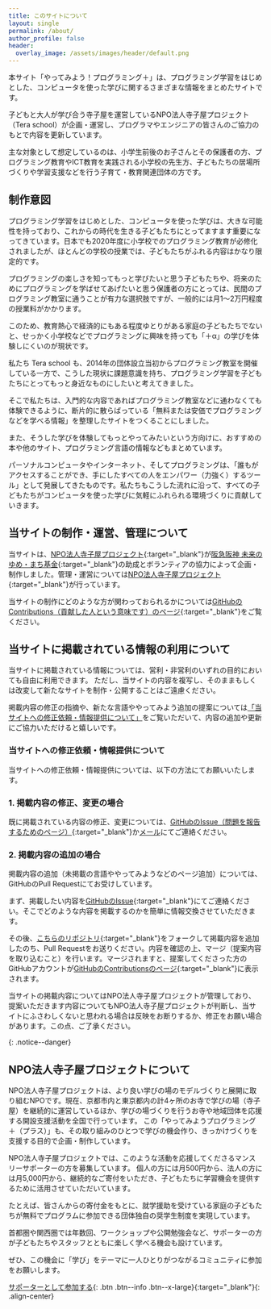 ```yaml
---
title: このサイトについて
layout: single
permalink: /about/
author_profile: false
header:
  overlay_image: /assets/images/header/default.png
---
```

本サイト「やってみよう！プログラミング＋」は、プログラミング学習をはじめとした、コンピュータを使った学びに関するさまざまな情報をまとめたサイトです。

子どもと大人が学び合う寺子屋を運営しているNPO法人寺子屋プロジェクト（Tera school）が企画・運営し、プログラマやエンジニアの皆さんのご協力のもとで内容を更新しています。

主な対象として想定しているのは、小学生前後のお子さんとその保護者の方、プログラミング教育やICT教育を実践される小学校の先生方、子どもたちの居場所づくりや学習支援などを行う子育て・教育関連団体の方です。

## 制作意図
プログラミング学習をはじめとした、コンピュータを使った学びは、大きな可能性を持っており、これからの時代を生きる子どもたちにとってますます重要になってきています。日本でも2020年度に小学校でのプログラミング教育が必修化されましたが、ほとんどの学校の授業では、子どもたちがふれる内容はかなり限定的です。

プログラミングの楽しさを知ってもっと学びたいと思う子どもたちや、将来のためにプログラミングを学ばせてあげたいと思う保護者の方にとっては、民間のプログラミング教室に通うことが有力な選択肢ですが、一般的には月1〜2万円程度の授業料がかかります。

このため、教育熱心で経済的にもある程度ゆとりがある家庭の子どもたちでないと、せっかく小学校などでプログラミングに興味を持っても「＋α」の学びを体験しにくいのが現状です。

私たち Tera school も、2014年の団体設立当初からプログラミング教室を開催している一方で、こうした現状に課題意識を持ち、プログラミング学習を子どもたちにとってもっと身近なものにしたいと考えてきました。

そこで私たちは、入門的な内容であればプログラミング教室などに通わなくても体験できるように、断片的に散らばっている「無料または安価でプログラミングなどを学べる情報」を整理したサイトをつくることにしました。

また、そうした学びを体験してもっとやってみたいという方向けに、おすすめの本や他のサイト、プログラミング言語の情報などもまとめています。

パーソナルコンピュータやインターネット、そしてプログラミングは、「誰もがアクセスすることができ、手にしたすべての人をエンパワー（力強く）するツール」として発展してきたものです。私たちもこうした流れに沿って、すべての子どもたちがコンピュータを使った学びに気軽にふれられる環境づくりに貢献していきます。

## 当サイトの制作・運営、管理について
当サイトは、[NPO法人寺子屋プロジェクト](){:target="_blank"}が[阪急阪神 未来のゆめ・まち基金](https://www.hankyu-hanshin.co.jp/yume-machi/kikin.html){:target="_blank"}の助成とボランティアの協力によって企画・制作しました。管理・運営については[NPO法人寺子屋プロジェクト](){:target="_blank"}が行っています。

当サイトの制作にどのような方が関わっておられるかについては[GitHubのContributions（貢献した人という意味です）のページ](https://github.com/teraschool/teraschool.github.io/graphs/contributors){:target="_blank"}をご覧ください。

## 当サイトに掲載されている情報の利用について
当サイトに掲載されている情報については、営利・非営利のいずれの目的においても自由に利用できます。
ただし、当サイトの内容を複写し、そのままもしくは改変して新たなサイトを制作・公開することはご遠慮ください。

掲載内容の修正の指摘や、新たな言語ややってみよう追加の提案については[「当サイトへの修正依頼・情報提供について」](#当サイトへの修正依頼・情報提供について)をご覧いただいて、内容の追加や更新にご協力いただけると嬉しいです。

### 当サイトへの修正依頼・情報提供について
当サイトへの修正依頼・情報提供については、以下の方法にてお願いいたします。

### 1. 掲載内容の修正、変更の場合  
既に掲載されている内容の修正、変更については、[GitHubのIssue（問題を報告するためのページ）](https://github.com/teraschool/teraschool.github.io/issues){:target="_blank"}か[メール](mailto:lets@teraschool.org)にてご連絡ください。

### 2. 掲載内容の追加の場合  
掲載内容の追加（未掲載の言語ややってみようなどのページ追加）については、GitHubのPull Requestにてお受けしています。

まず、掲載したい内容を[GitHubのIssue](https://github.com/teraschool/teraschool.github.io/issues){:target="_blank"}にてご連絡ください。そこでどのような内容を掲載するのかを簡単に情報交換させていただきます。

その後、[こちらのリポジトリ](https://github.com/teraschool/teraschool.github.io){:target="_blank"}をフォークして掲載内容を追加したのち、Pull Requestをお送りください。内容を確認の上、マージ（提案内容を取り込むこと）を行います。マージされますと、提案してくださった方のGitHubアカウントが[GitHubのContributionsのページ](https://github.com/teraschool/teraschool.github.io/graphs/contributors){:target="_blank"}に表示されます。

<p>当サイトの掲載内容についてはNPO法人寺子屋プロジェクトが管理しており、提案いただきます内容についてもNPO法人寺子屋プロジェクトが判断し、当サイトにふさわしくないと思われる場合は反映をお断りするか、修正をお願い場合があります。この点、ご了承ください。</p>{: .notice--danger}

## NPO法人寺子屋プロジェクトについて
NPO法人寺子屋プロジェクトは、より良い学びの場のモデルづくりと展開に取り組むNPOです。現在、京都市内と東京都内の計4ヶ所のお寺で学びの場（寺子屋）を継続的に運営しているほか、学びの場づくりを行うお寺や地域団体を応援する開設支援活動を全国で行っています。 この「やってみようプログラミング＋（プラス）」も、その取り組みのひとつで学びの機会作り、きっかけづくりを支援する目的で企画・制作しています。

NPO法人寺子屋プロジェクトでは、このような活動を応援してくださるマンスリーサポーターの方を募集しています。 個人の方には月500円から、法人の方には月5,000円から、継続的なご寄付をいただき、子どもたちに学習機会を提供するために活用させていただいています。

たとえば、皆さんからの寄付金をもとに、就学援助を受けている家庭の子どもたちが無料でプログラムに参加できる団体独自の奨学生制度を実現しています。

首都圏や関西圏では年数回、ワークショップや公開勉強会など、サポーターの方が子どもたちやスタッフとともに楽しく学べる機会も設けています。

ぜひ、この機会に「学び」をテーマに一人ひとりがつながるコミュニティに参加をお願いします。

[サポーターとして参加する](https://teraschool.org/support){: .btn .btn--info .btn--x-large}{:target="_blank"}{: .align-center}